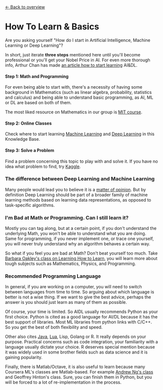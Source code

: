 [← Back to overview](README.md)

# How To Learn & Basics

Are you asking yourself "How do I start in Artificial Intelligence, Machine Learning or Deep Learning"?

In short, just iterate **three steps** mentioned here until you'll become professional or you'll get your Nobel Price in AI. For even more thorough info, Arthur Chan has made [an article how to start learning](http://thegrandjanitor.com/2016/08/15/learning-deep-learning-my-top-five-resource/) AI&DL.

#### Step 1: Math and Programming
For even being able to start with, there's a necessity of having some background in Mathematics (such as linear algebra, probability, statistics and calculus) and being able to understand basic programming, as AI, ML or DL are based on both of them.

The most liked resource on Mathematics in our group is [MIT course](https://ocw.mit.edu/courses/mathematics/18-657-mathematics-of-machine-learning-fall-2015/lecture-notes/MIT18_657F15_LecNote.pdf).

#### Step 2: Online Classes
Check where to start learning [Machine Learning](#ml-machine-learning) and [Deep Learning](#dl-deep-learning) in this Knowledge Base.

#### Step 3: Solve a Problem
Find a problem concerning this topic to play with and solve it. If you have no idea what problem to find, try [Kaggle](https://www.kaggle.com/).


### The difference between Deep Learning and Machine Learning

Many people would lead you to believe it is a [matter of opinion](http://thegrandjanitor.com/2017/07/09/what-is-the-difference-between-deep-and-machine-learning/). But by definition Deep Learning should be part of a broader family of machine learning methods based on learning data representations, as opposed to task-specific algorithms.

### I'm Bad at Math or Programming. Can I still learn it?
Mostly you can tag along, but at a certain point, if you don't understand the underlying Math, you won't be able to understand what you are doing. Same for programming, if you never implement one, or trace one yourself, you will never truly understand why an algorithm behaves a certain way.

So what if you feel you are bad at Math? Don't beat yourself too much. Take [Barbara Oakley's class on Learning How to Learn](https://www.coursera.org/learn/learning-how-to-learn), you will learn more about tough subjects such as Mathematics, Physics, and Programming.

### Recommended Programming Language
In general, if you are working on a computer, you will need to switch between languages from time to time. So arguing about which language is better is not a wise thing. If we want to give the best advice, perhaps the answer is you should just learn as many of them as possible.

Of course, your time is limited. So AIDL usually recommends Python as your first choice. Python is cited as a good language for AI/DL because it has the best support of libraries. Most ML libraries from python links with C/C++. So you get the best of both flexibility and speed.

Other also cites [Java](https://deeplearning4j.org/), [Lua](http://torch.ch/), Lisp, Golang or R. It really depends on your purpose. Practical concerns such as code integration, your familiarity with a language usually dictate your choice. R deserves special mention because it was widely used in some brother fields such as data science and it is gaining popularity.

Finally, there is Matlab/Octave, it is also useful to learn because many Coursera ML's classes are Matlab-based. For example [Andrew Ng's class](https://www.coursera.org/learn/machine-learning) and Geoffrey Hinton's class. Sure, you can finish them in Python, but you will be forced to a lot of re-implementation in the process.
